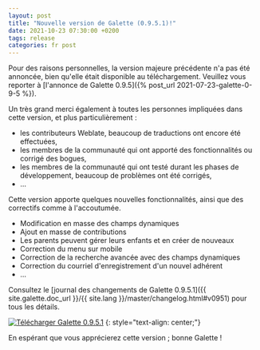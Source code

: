 ```yaml
---
layout: post
title: "Nouvelle version de Galette (0.9.5.1)!"
date: 2021-10-23 07:30:00 +0200
tags: release
categories: fr post
---
```


Pour des raisons personnelles, la version majeure précédente n'a pas été annoncée, bien qu'elle était disponible au téléchargement. Veuillez vous reporter à [l'annonce de Galette 0.9.5]({% post_url 2021-07-23-galette-0-9-5 %}).

Un très grand merci également à toutes les personnes impliquées dans cette version, et plus particulièrement :
- les contributeurs Weblate, beaucoup de traductions ont encore été effectuées,
- les membres de la communauté qui ont apporté des fonctionnalités ou corrigé des bogues,
- les membres de la communauté qui ont testé durant les phases de développement, beaucoup de problèmes ont été corrigés,
- ...

Cette version apporte quelques nouvelles fonctionnalités, ainsi que des correctifs comme à l'accoutumée.

- Modification en masse des champs dynamiques
- Ajout en masse de contributions
- Les parents peuvent gérer leurs enfants et en créer de nouveaux
- Correction du menu sur mobile
- Correction de la recherche avancée avec des champs dynamiques
- Correction du courriel d'enregistrement d'un nouvel adhérent
- ...

Consultez le [journal des changements de Galette 0.9.5.1]({{ site.galette.doc_url }}/{{ site.lang }}/master/changelog.html#v0951) pour tous les détails.

[![Télécharger Galette 0.9.5.1](https://img.shields.io/badge/0.9.5.1-Download_Galette-ffb619.svg?logo=php&logoColor=white&style=for-the-badge)](https://download.tuxfamily.org/galette/galette-0.9.5.1.tar.bz2)
{: style="text-align: center;"}

En espérant que vous apprécierez cette version ; bonne Galette !
